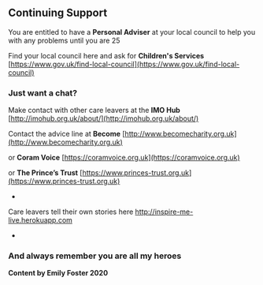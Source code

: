 
## Continuing Support

You are entitled to have a **Personal Adviser** at your local council to help you with any problems until you are 25

Find your local council here and ask for **Children's Services**
[https://www.gov.uk/find-local-council](https://www.gov.uk/find-local-council)


### Just want a chat?

Make contact with other care leavers at the **IMO Hub**
[http://imohub.org.uk/about/](http://imohub.org.uk/about/)


Contact the advice line at **Become**
[http://www.becomecharity.org.uk](http://www.becomecharity.org.uk)


or **Coram Voice**
[https://coramvoice.org.uk](https://coramvoice.org.uk)


or **The Prince’s Trust**
[https://www.princes-trust.org.uk](https://www.princes-trust.org.uk)

*

Care leavers tell their own stories here
http://inspire-me-live.herokuapp.com

*

### And always remember you are all my heroes



**Content by Emily Foster 2020**
